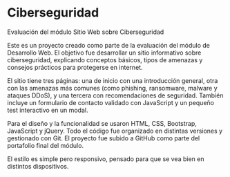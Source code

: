 # Ciberseguridad
Evaluación del módulo
Sitio Web sobre Ciberseguridad

Este es un proyecto creado como parte de la evaluación del módulo de Desarrollo Web. El objetivo fue desarrollar un sitio informativo sobre ciberseguridad, explicando conceptos básicos, tipos de amenazas y consejos prácticos para protegerse en internet.

El sitio tiene tres páginas: una de inicio con una introducción general, otra con las amenazas más comunes (como phishing, ransomware, malware y ataques DDoS), y una tercera con recomendaciones de seguridad. También incluye un formulario de contacto validado con JavaScript y un pequeño test interactivo en un modal.

Para el diseño y la funcionalidad se usaron HTML, CSS, Bootstrap, JavaScript y jQuery. Todo el código fue organizado en distintas versiones y gestionado con Git. El proyecto fue subido a GitHub como parte del portafolio final del módulo.

El estilo es simple pero responsivo, pensado para que se vea bien en distintos dispositivos.
